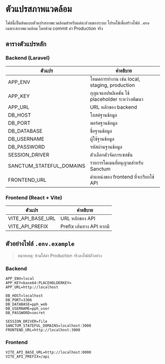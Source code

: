 # ตัวแปรสภาพแวดล้อม

ไฟล์นี้เป็นต้นแบบตัวแปรสภาพแวดล้อมสำหรับแต่ละส่วนของระบบ โปรดใช้เพื่อสร้างไฟล์ `.env` เฉพาะสภาพแวดล้อม โดยห้าม commit ค่า Production จริง

## ตารางตัวแปรหลัก

### Backend (Laravel)
| ตัวแปร | คำอธิบาย |
| --- | --- |
| APP_ENV | โหมดการทำงาน เช่น local, staging, production |
| APP_KEY | กุญแจแอปพลิเคชัน ใช้ placeholder ระหว่างพัฒนา |
| APP_URL | URL หลักของ backend |
| DB_HOST | โฮสต์ฐานข้อมูล |
| DB_PORT | พอร์ตฐานข้อมูล |
| DB_DATABASE | ชื่อฐานข้อมูล |
| DB_USERNAME | ผู้ใช้ฐานข้อมูล |
| DB_PASSWORD | รหัสผ่านฐานข้อมูล |
| SESSION_DRIVER | ตัวเลือกตัวจัดการเซสชัน |
| SANCTUM_STATEFUL_DOMAINS | รายการโดเมนที่อนุญาตสำหรับ Sanctum |
| FRONTEND_URL | ตำแหน่งของ frontend ที่จะเรียกใช้ API |

### Frontend (React + Vite)
| ตัวแปร | คำอธิบาย |
| --- | --- |
| VITE_API_BASE_URL | URL หลักของ API |
| VITE_API_PREFIX | Prefix เส้นทาง API หากมี |

## ตัวอย่างไฟล์ `.env.example`

> หมายเหตุ: ห้ามใส่ค่า Production จริงลงไฟล์ตัวอย่าง

### Backend
```
APP_ENV=local
APP_KEY=base64:PLACEHOLDERKEY=
APP_URL=http://localhost

DB_HOST=localhost
DB_PORT=3306
DB_DATABASE=pph_web
DB_USERNAME=pph_user
DB_PASSWORD=secret

SESSION_DRIVER=file
SANCTUM_STATEFUL_DOMAINS=localhost:3000
FRONTEND_URL=http://localhost:3000
```

### Frontend
```
VITE_API_BASE_URL=http://localhost:8000
VITE_API_PREFIX=/api
```
